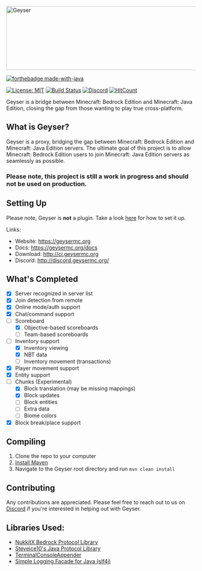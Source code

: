<img src="https://geysermc.org/img/oss_logo.png" alt="Geyser" width="600"  height="170"/>

[![forthebadge made-with-java](http://ForTheBadge.com/images/badges/made-with-java.svg)](https://java.com/)

[![License: MIT](https://img.shields.io/badge/license-MIT-blue.svg)](LICENSE)
[![Build Status](https://ci.nukkitx.com/job/Geyser/job/master/badge/icon)](https://ci.nukkitx.com/job/Geyser/job/master/)
[![Discord](https://img.shields.io/discord/597838753859633172.svg?color=%237289da&label=discord)](http://discord.geysermc.org/)
[![HitCount](http://hits.dwyl.io/Geyser/GeyserMC.svg)](http://hits.dwyl.io/Geyser/GeyserMC)

Geyser is a bridge between Minecraft: Bedrock Edition and Minecraft: Java Edition, closing the gap from those wanting to play true cross-platform.

## What is Geyser?
Geyser is a proxy, bridging the gap between Minecraft: Bedrock Edition and Minecraft: Java Edition servers.
The ultimate goal of this project is to allow Minecraft: Bedrock Edition users to join Minecraft: Java Edition servers as seamlessly as possible.

### Please note, this project is still a work in progress and should not be used on production.

## Setting Up
Please note, Geyser is **not** a plugin. Take a look [here](https://github.com/GeyserMC/Geyser/wiki#Setup) for how to set it up.

Links:
- Website: https://geysermc.org
- Docs: https://geysermc.org/docs
- Download: http://ci.geysermc.org
- Discord: http://discord.geysermc.org/

## What's Completed
- [x] Server recognized in server list 
- [x] Join detection from remote
- [x] Online mode/auth support
- [x] Chat/command support
- [ ] Scoreboard
  - [x] Objective-based scoreboards
  - [ ] Team-based scoreboards
- [ ] Inventory support
  - [x] Inventory viewing
  - [x] NBT data
  - [ ] Inventory movement (transactions)
- [x] Player movement support
- [x] Entity support
- [ ] Chunks (Experimental)
  - [x] Block translation (may be missing mappings)
  - [x] Block updates
  - [ ] Block entities
  - [ ] Extra data
  - [ ] Biome colors
- [x] Block break/place support

## Compiling
1. Clone the repo to your computer
2. [Install Maven](https://maven.apache.org/install.html)
3. Navigate to the Geyser root directory and run `mvn clean install`

## Contributing
Any contributions are appreciated. Please feel free to reach out to us on [Discord](http://discord.geysermc.org/) if
you're interested in helping out with Geyser.

## Libraries Used:
- [NukkitX Bedrock Protocol Library](https://github.com/NukkitX/Protocol)
- [Steveice10's Java Protocol Library](https://github.com/Steveice10/MCProtocolLib)
- [TerminalConsoleAppender](https://github.com/Minecrell/TerminalConsoleAppender)
- [Simple Logging Facade for Java (slf4j)](https://github.com/qos-ch/slf4j)
